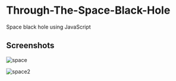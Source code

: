 # Through-The-Space-Black-Hole

Space black hole using JavaScript



## Screenshots

![space](https://github.com/peter-kimanzi/Through-The-Space-Black-Hole/assets/71552773/b038a850-63ea-421b-b05c-38b8b02a54c8)

![space2](https://github.com/peter-kimanzi/Through-The-Space-Black-Hole/assets/71552773/80c4b80f-9fcf-4b95-9738-34aab11f8fba)
